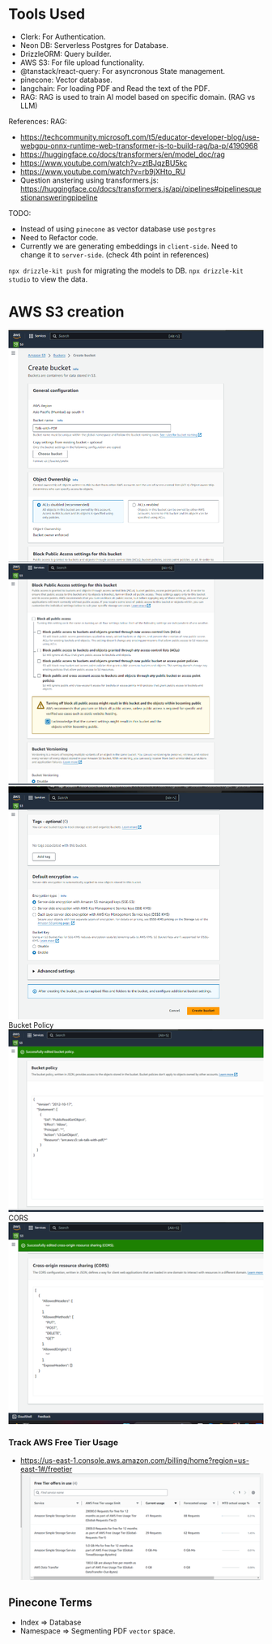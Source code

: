 # Tools Used

- Clerk: For Authentication.
- Neon DB: Serverless Postgres for Database.
- DrizzleORM: Query builder.
- AWS S3: For file upload functionality.
- @tanstack/react-query: For asyncronous State management.
- pinecone: Vector database.
- langchain: For loading PDF and Read the text of the PDF.
- RAG: RAG is used to train AI model based on specific domain. (RAG vs LLM)

References:
RAG:

- https://techcommunity.microsoft.com/t5/educator-developer-blog/use-webgpu-onnx-runtime-web-transformer-js-to-build-rag/ba-p/4190968
- https://huggingface.co/docs/transformers/en/model_doc/rag
- https://www.youtube.com/watch?v=ztBJqzBU5kc
- https://www.youtube.com/watch?v=rb9jXHto_RU
- Question anstering using transformers.js: https://huggingface.co/docs/transformers.js/api/pipelines#pipelinesquestionansweringpipeline

TODO:

- Instead of using `pinecone` as vector database use `postgres`
- Need to Refactor code.
- Currently we are generating embeddings in `client-side`. Need to change it to `server-side`. (check 4th point in references)

`npx drizzle-kit push` for migrating the models to DB.
`npx drizzle-kit studio` to view the data.

# AWS S3 creation

![alt text](image.png)
![alt text](image-1.png)
![alt text](image-2.png)
Bucket Policy
![alt text](image-3.png)
CORS
![alt text](image-4.png)

### Track AWS Free Tier Usage
- https://us-east-1.console.aws.amazon.com/billing/home?region=us-east-1#/freetier
![Current Free Tier Usage stats](image-5.png)

## Pinecone Terms

- Index => Database
- Namespace => Segmenting PDF `vector` space.
